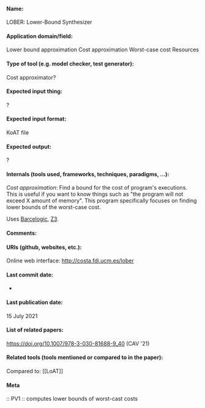 #### Name:
LOBER: Lower-Bound Synthesizer

#### Application domain/field:
Lower bound approximation
Cost approximation
Worst-case cost
Resources

#### Type of tool (e.g. model checker, test generator):
Cost approximator?

#### Expected input thing:
?

#### Expected input format:
KoAT file

#### Expected output:
?

#### Internals (tools used, frameworks, techniques, paradigms, ...):
*Cost approximation*: Find a bound for the cost of program's executions. This is useful if you want to know things such as "the program will not exceed X amount of memory".
This program specifically focuses on finding lower bounds of the worst-case cost. 

Uses [Barcelogic](Solvers/SMT/Barcelogic.md), [Z3](Solvers/SMT/Z3.md).

#### Comments:

#### URIs (github, websites, etc.):
Online web interface: http://costa.fdi.ucm.es/lober

#### Last commit date:
-

#### Last publication date:
15 July 2021

#### List of related papers:
https://doi.org/10.1007/978-3-030-81688-9_40 (CAV '21)

#### Related tools (tools mentioned or compared to in the paper):
Compared to: [[LoAT]]

#### Meta
:: PV1 :: computes lower bounds of worst-cast costs
